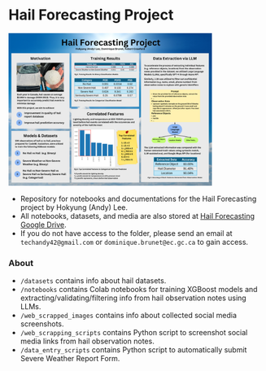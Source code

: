 # Hail Forecasting Project

<img src="./CMOS_hail_forecasting_project_poster.png" width="400">

- Repository for notebooks and documentations for the Hail Forecasting project by Hokyung (Andy) Lee.
- All notebooks, datasets, and media are also stored at [Hail Forecasting Google Drive](https://drive.google.com/drive/folders/16GGzYDVq0jk0u-SIMPEqogPL_vfpmtD_?usp=drive_link).
- If you do not have access to the folder, please send an email at `techandy42@gmail.com` or `dominique.brunet@ec.gc.ca` to gain access.

### About

- `/datasets` contains info about hail datasets.
- `/notebooks` contains Colab notebooks for training XGBoost models and extracting/validating/filtering info from hail observation notes using LLMs.
- `/web_scrapped_images` contains info about collected social media screenshots.
- `/web_scrapping_scripts` contains Python script to screenshot social media links from hail observation notes.
- `/data_entry_scripts` contains Python script to automatically submit Severe Weather Report Form.
